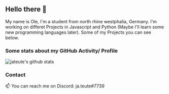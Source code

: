 ## Hello there 👋
My name is Ole, I'm a student from north rhine westphalia, Germany. I'm working on differet Projects in Javascript and Python (Maybe I'll learn some new programming languages later). Some of my Projects you can see below.

### Some stats about my GitHub Activity/ Profile
![jateute's github stats](https://github-readme-stats.vercel.app/api?username=jateute&count_private=true&show_icons=true&theme=dark)

### Contact
📫 You can reach me on Discord: ja.teute#7739
<!--
**jateute/jateute** is a ✨ _special_ ✨ repository because its `README.md` (this file) appears on your GitHub profile.

Here are some ideas to get you started:

- 🔭 I’m currently working on ...
- 🌱 I’m currently learning ...
- 👯 I’m looking to collaborate on ...
- 🤔 I’m looking for help with ...
- 💬 Ask me about ...
- 📫 How to reach me: ...
- 😄 Pronouns: ...
- ⚡ Fun fact: ...
-->
